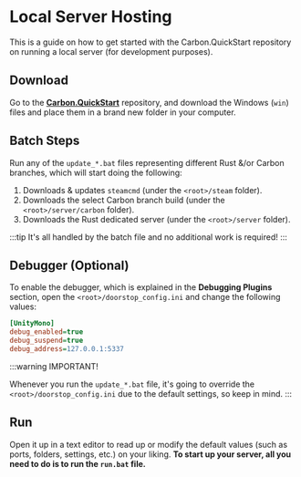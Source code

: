 # <CarbonIcons icon="server" /> Local Server Hosting

  This is a guide on how to get started with the Carbon.QuickStart repository on
  running a local server (for development purposes).

## <CarbonIcons icon="download" /> Download

Go to the [**Carbon.QuickStart**](https://github.com/CarbonCommunity/Carbon.QuickStart/tree/main/win) repository, and download the Windows (`win`) files and place them in a brand new folder in your computer.



## <CarbonIcons icon="list" /> Batch Steps

Run any of the `update_*.bat` files representing different Rust &/or Carbon branches, which will start doing the following:

1. Downloads & updates `steamcmd` (under the `<root>/steam` folder).
2. Downloads the select Carbon branch build (under the `<root>/server/carbon` folder).
3. Downloads the Rust dedicated server (under the `<root>/server` folder).

:::tip
It's all handled by the batch file and no additional work is required!
:::

## <CarbonIcons icon="bugoff" /> Debugger (Optional)

To enable the debugger, which is explained in the **Debugging Plugins** section, open the `<root>/doorstop_config.ini` and change the following values:

```ini
[UnityMono]
debug_enabled=true
debug_suspend=true
debug_address=127.0.0.1:5337
```

:::warning IMPORTANT!

Whenever you run the `update_*.bat` file, it's going to override the `<root>/doorstop_config.ini` due to the default settings, so keep in mind.
:::

## <CarbonIcons icon="play" /> Run

Open it up in a text editor to read up or modify the default values (such as ports, folders, settings, etc.) on your liking. **To start up your server, all you need to do is to run the `run.bat` file.**